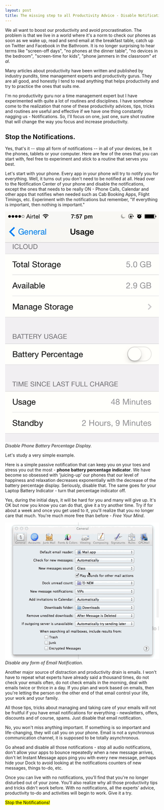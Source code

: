 ```yaml
---
layout: post
title: The missing step to all Productivity Advice - Disable Notifications
---
```


We all want to boost our productivity and avoid procrastination. The problem is that we live in a world where it's a norm to check our phones as soon as we wake up, read and send email at the breakfast table, catch up on Twitter and Facebook in the Bathroom. It is no longer surprising to hear terms like "screen-off days", "no phones at the dinner table", "no devices in the bedroom", "screen-time for kids", "phone jammers in the classroom" <em>et al</em>.

Many articles about productivity have been written and published by industry pundits, time management experts and productivity gurus. They are all good, and honestly I tend to read anything that helps productivity and try to practice the ones that suits me.

I'm no productivity guru nor a time management expert but I have experimented with quite a lot of routines and disciplines. I have somehow come to the realization that none of these productivity advices, tips, tricks and routines are useful and effective if we have one thing constantly nagging us - Notifications. So, I'll focus on one, just one, sure shot routine that will change the way you focus and increase productivity.

## Stop the Notifications.

Yes, that's it -- stop all form of notifications -- in all of your devices, be it the phones, tablets or your computer. Here are few of the ones that you can start with, feel free to experiment and stick to a routine that serves you best.

Let's start with your phone. Every app in your phone will try to notify you for everything. Well, it turns out you don't need to be notified at all. Head over to the Notification Center of your phone and disable the notifications, except the ones that needs to be really ON - Phone Calls, Calendar and other apps that notifies when needed such as Cab Booking Apps, Flight Timings, etc. Experiment with the notifications but remember, "If everything is important, then nothing is important."

![iPhone Battery Notification)](/static/2014/iPhone-Battery-Notification.jpg)
_Disable Phone Battery Percentage Display._

Let's study a very simple example. 

Here is a simple passive notification that can keep you on your toes and stress you out the most - <strong>phone battery percentage indicator</strong>. We have become so obsessed with 'juicing-up' our phones that our level of happiness and relaxation decreases exponentially with the decrease of the battery percentage display. Seriously, disable that. The same goes for your Laptop Battery Indicator - turn that percentage indicator off.

Yes, during the initial days, it will be hard for you and many will give up. It's OK but now you know you can do that, give it a try another time. Try if for about a week and once you get used to it, you'll realize that you no longer care that much. You're much more free than before - <em>Free Your Mind</em>.

![Disable Email Notifications)](/static/2014/mail-notification-disable.gif)
_Disable any form of Email Notification._

Another major source of distraction and productivity drain is emails. I won't have to repeat what experts have already said a thousand times, do not check your emails often, do not check emails in the morning, deal with emails twice or thrice in a day. If you plan and work based on emails, then you're letting the person on the other end of that email control your life, your work and your family.

All those tips, tricks about managing and taking care of your emails will not be fruitful if you have email notifications for everything - newsletters, offers, discounts and of course, spams. Just disable that email notification.

No, you won't miss anything important. If something is so important and life-changing, they will call you on your phone. Email is not a synchronous communication channel, it is supposed to be totally asynchronous.

Go ahead and disable all those notifications - stop all audio notifications, don't allow your apps to bounce repeatedly when a new message arrives, don't let Instant Message apps ping you with every new message, perhaps hide your Dock to avoid looking at the notifications counters of new messages, things to-do, etc.

Once you can live with no notifications, you'll find that you're no longer disturbed out of your zone. You'll also realize why all those productivity tips and tricks didn't work before. With no notifications, all the experts' advice, productivity to-do and activities will begin to work. Give it a try.

<mark>Stop the Notifications!</mark>
